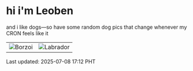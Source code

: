 # hi i'm Leoben

and i like dogs—so have some random dog pics that change whenever my CRON feels like it

|  |  |
|--------|----------|
| ![Borzoi](https://random-dog-vercel.vercel.app/api/random-borzoi?v=1751965939) | ![Labrador](https://random-dog-vercel.vercel.app/api/random-labrador?v=1751965939) |

Last updated: 2025-07-08 17:12 PHT
